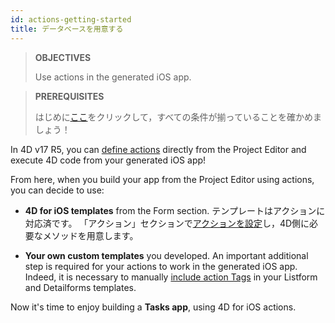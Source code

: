 ```yaml
---
id: actions-getting-started
title: データベースを用意する
---
```


> **OBJECTIVES**
> 
> Use actions in the generated iOS app.


> **PREREQUISITES**
> 
> はじめに[ここ](prerequisites.html)をクリックして，すべての条件が揃っていることを確かめましょう！

In 4D v17 R5, you can [define actions](actions.html) directly from the Project Editor and execute 4D code from your generated iOS app!

From here, when you build your app from the Project Editor using actions, you can decide to use:

* **4D for iOS templates** from the Form section. テンプレートはアクションに対応済です。 「アクション」セクションで[アクションを設定](define-first-action.html)し，4D側に必要なメソッドを用意します。

* **Your own custom templates** you developed. An important additional step is required for your actions to work in the generated iOS app. Indeed, it is necessary to manually [include action Tags](action-custom-template.html) in your Listform and Detailforms templates.

Now it's time to enjoy building a **Tasks app**, using 4D for iOS actions.
